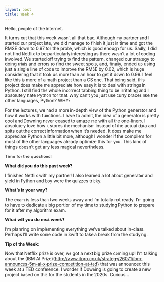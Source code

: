 ```yaml
---
layout: post
title: Week 4
---
```

Hello, people of the Internet.


It turns out that this week wasn’t all that bad. Although my partner and I started our project late, we did manage to finish it just in time and got the RMSE down to 0.97 for the probe, which is good enough for us. Sadly, I did not find Netflix to be particularly interesting as there wasn’t a lot of coding involved. We started off trying to find the pattern, changed our strategy to doing trials and errors to find the sweet spots, and, finally, ended up using just a single line of code to improve the RMSE by 0.02, which is huge considering that it took us more than an hour to get it down to 0.99. I feel like this is more of a math project than a CS one. That being said, this project does make me appreciate how easy it is to deal with strings in Python. I still find the whole incorrect tabbing thing to be irritating and I absolutely hate Python for that. Why can’t you just use curly braces like the other languages, Python? WHY?


For the lectures, we had a more in-depth view of the Python generator and how it works with functions. I have to admit, the idea of a generator is pretty cool and Downing never ceased to amaze me with all the one-liners. I absolutely love how it stores the mechanism instead of the actual data and spits out the correct information when it’s needed. It does make me appreciate Python a little bit more, although I wonder if the compilers for most of the other languages already optimize this for you. This kind of things doesn’t get any less magical nevertheless.


Time for the questions!


**What did you do this past week?**


I finished Netflix with my partner! I also learned a lot about generator and yield in Python and boy were the quizzes tricky.


**What’s in your way?**


The exam is less than two weeks away and I’m totally not ready. I’m going to have to dedicate a big portion of my time to studying Python to prepare for it after my algorithm exam.


**What will you do next week?**


I’m planning on implementing everything we’ve talked about in-class. Perhaps I’ll write some code in Swift to take a break from the studying.


**Tip of the Week**: 


Now that Netflix prize is over, we got a next big prize coming up! I’m talking about the (IBM AI Prize){http://www.itpro.co.uk/strategy/26071/ibm-announces-5m-ai-x-prize-competition-at-ted} that was announced this week at a TED conference. I wonder if Downing is going to create a new project based on this for the students in the 2020s. Curious…
